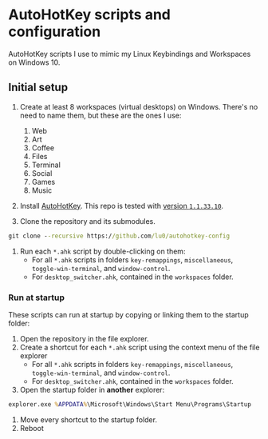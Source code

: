 # AutoHotKey scripts and configuration

AutoHotKey scripts I use to mimic my Linux Keybindings and Workspaces on Windows 10.


## Initial setup

1. Create at least 8 workspaces (virtual desktops) on Windows.
    There's no need to name them, but these are the ones I use:
    1. Web
    2. Art
    3. Coffee
    4. Files
    5. Terminal
    6. Social
    7. Games
    8. Music

1. Install [AutoHotKey](https://www.autohotkey.com).
    This repo is tested with [version `1.1.33.10`](https://www.autohotkey.com/download/1.1/AutoHotkey_1.1.33.10_setup.exe).

1. Clone the repository and its submodules.
```cmd
git clone --recursive https://github.com/lu0/autohotkey-config
```

1. Run each `*.ahk` script by double-clicking on them:
    - For all `*.ahk` scripts in folders `key-remappings`, `miscellaneous`, `toggle-win-terminal`, and `window-control`.
    - For `desktop_switcher.ahk`, contained in the `workspaces` folder.


### Run at startup

These scripts can run at startup by copying or linking them to the startup folder:

1. Open the repository in the file explorer.
1. Create a shortcut for each `*.ahk` script using the context menu of the file explorer
    - For all `*.ahk` scripts in folders `key-remappings`, `miscellaneous`, `toggle-win-terminal`, and `window-control`.
    - For `desktop_switcher.ahk`, contained in the `workspaces` folder.
1. Open the startup folder in **another** explorer:
```cmd
explorer.exe %APPDATA%\Microsoft\Windows\Start Menu\Programs\Startup
```
1. Move every shortcut to the startup folder.
2. Reboot
